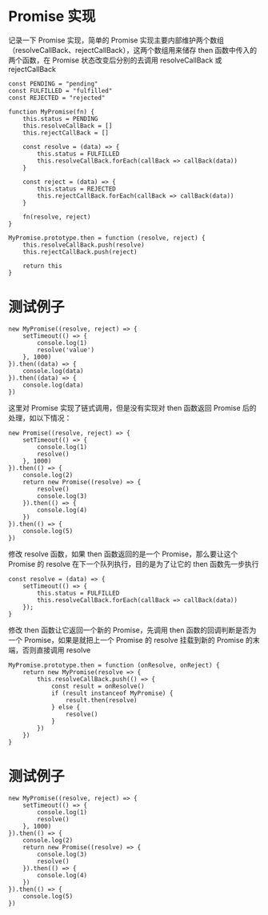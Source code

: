 # Promise 实现

记录一下 Promise 实现，简单的 Promise 实现主要内部维护两个数组（resolveCallBack、rejectCallBack），这两个数组用来储存 then 函数中传入的两个函数，在 Promise 状态改变后分别的去调用 resolveCallBack 或 rejectCallBack

``` 
const PENDING = "pending"
const FULFILLED = "fulfilled"
const REJECTED = "rejected"

function MyPromise(fn) {
    this.status = PENDING
    this.resolveCallBack = []
    this.rejectCallBack = []

    const resolve = (data) => {
        this.status = FULFILLED
        this.resolveCallBack.forEach(callBack => callBack(data))
    }

    const reject = (data) => {
        this.status = REJECTED
        this.rejectCallBack.forEach(callBack => callBack(data))
    }

    fn(resolve, reject)
}

MyPromise.prototype.then = function (resolve, reject) {
    this.resolveCallBack.push(resolve)
    this.rejectCallBack.push(reject)

    return this
}
```

# 测试例子

``` 
new MyPromise((resolve, reject) => {
    setTimeout(() => {
        console.log(1)
        resolve('value')
    }, 1000)
}).then((data) => {
    console.log(data)
}).then((data) => {
    console.log(data)
})
```

这里对 Promise 实现了链式调用，但是没有实现对 then 函数返回 Promise 后的处理，如以下情况：

``` 
new Promise((resolve, reject) => {
    setTimeout(() => {
        console.log(1)
        resolve()
    }, 1000)
}).then(() => {
    console.log(2)
    return new Promise((resolve) => {
        resolve()
        console.log(3)
    }).then(() => {
        console.log(4)
    })
}).then(() => {
    console.log(5)
})
```

修改 resolve 函数，如果 then 函数返回的是一个 Promise，那么要让这个 Promise 的 resolve 在下一个队列执行，目的是为了让它的 then 函数先一步执行

``` 
const resolve = (data) => {
    setTimeout(() => {
        this.status = FULFILLED
        this.resolveCallBack.forEach(callBack => callBack(data))
    });
}
```

修改 then 函数让它返回一个新的 Promise，先调用 then 函数的回调判断是否为一个 Promise，如果是就把上一个 Promise 的 resolve 挂载到新的 Promise 的末端，否则直接调用 resolve

``` 
MyPromise.prototype.then = function (onResolve, onReject) {
    return new MyPromise(resolve => {
        this.resolveCallBack.push(() => {
            const result = onResolve()
            if (result instanceof MyPromise) {
                result.then(resolve)
            } else {
                resolve()
            }
        })
    })
}
```

# 测试例子

``` 
new MyPromise((resolve, reject) => {
    setTimeout(() => {
        console.log(1)
        resolve()
    }, 1000)
}).then(() => {
    console.log(2)
    return new Promise((resolve) => {
        console.log(3)
        resolve()
    }).then(() => {
        console.log(4)
    })
}).then(() => {
    console.log(5)
})
```

